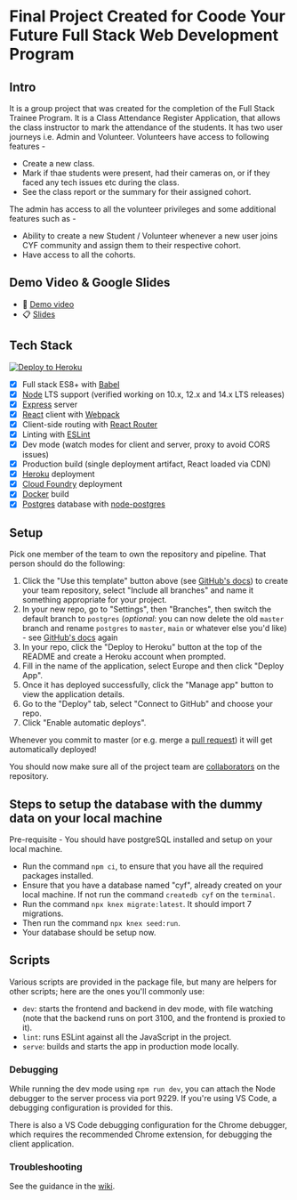 # Final Project Created for Coode Your Future Full Stack Web Development Program

## Intro

It is a group project that was created for the completion of the Full Stack Trainee Program. It is a Class Attendance Register Application, that allows the class instructor to mark the attendance of the students. It has two user journeys i.e. Admin and Volunteer. Volunteers have access to following features - 
 - Create a new class.
 - Mark if thae students were present, had their cameras on, or if they faced any tech issues etc during the class.
 - See the class report or the summary for their assigned cohort.

The admin has access to all the volunteer privileges and some additional features such as -
 - Ability to create a new Student / Volunteer whenever a new user joins CYF community and assign them to their respective cohort.
 - Have access to all the cohorts.
 
 ## Demo Video & Google Slides
 
-  :movie_camera: [Demo video](https://drive.google.com/file/d/1MrN8BZe797NUMpEEStzA6l2Zy0itgnZO/view?usp=sharing)
-  :clipboard: [Slides](https://docs.google.com/presentation/d/1vvXSfdD88ZRK39L9iKwuRwHuNnHCElunh1bs6EZHX9A/edit?usp=sharing)
  
## Tech Stack

[![Deploy to Heroku](https://www.herokucdn.com/deploy/button.svg)](https://heroku.com/deploy)

 - [x] Full stack ES8+ with [Babel]
 - [x] [Node] LTS support (verified working on 10.x, 12.x and 14.x LTS releases)
 - [x] [Express] server
 - [x] [React] client with [Webpack]
 - [x] Client-side routing with [React Router]
 - [x] Linting with [ESLint]
 - [x] Dev mode (watch modes for client and server, proxy to avoid CORS issues)
 - [x] Production build (single deployment artifact, React loaded via CDN)
 - [x] [Heroku] deployment
 - [x] [Cloud Foundry] deployment
 - [x] [Docker] build
 - [x] [Postgres] database with [node-postgres]

## Setup

Pick one member of the team to own the repository and pipeline. That person should do the following:

 1. Click the "Use this template" button above (see [GitHub's docs][1]) to create your team repository, select "Include all branches" and name it something appropriate for your project.
 2. In your new repo, go to "Settings", then "Branches", then switch the default branch to `postgres` (_optional_: you can now delete the old `master` branch and rename `postgres` to `master`, `main` or whatever else you'd like) - see [GitHub's docs][2] again
 3. In your repo, click the "Deploy to Heroku" button at the top of the README and create a Heroku account when prompted.
 4. Fill in the name of the application, select Europe and then click "Deploy App".
 5. Once it has deployed successfully, click the "Manage app" button to view the application details.
 6. Go to the "Deploy" tab, select "Connect to GitHub" and choose your repo.
 7. Click "Enable automatic deploys".

Whenever you commit to master (or e.g. merge a [pull request]) it will get automatically deployed!

You should now make sure all of the project team are [collaborators] on the repository.

## Steps to setup the database with the dummy data on your local machine

Pre-requisite - You should have postgreSQL installed and setup on your local machine.

- Run the command `npm ci`, to ensure that you have all the required packages installed.
- Ensure that you have a database named "cyf", already created on your local machine. If not run the command `createdb cyf` on the `terminal`.
- Run the command `npx knex migrate:latest`. It should import 7 migrations.
- Then run the command `npx knex seed:run`.
- Your database should be setup now.

## Scripts

Various scripts are provided in the package file, but many are helpers for other scripts; here are the ones you'll
commonly use:

 - `dev`: starts the frontend and backend in dev mode, with file watching (note that the backend runs on port 3100, and
    the frontend is proxied to it).
 - `lint`: runs ESLint against all the JavaScript in the project.
 - `serve`: builds and starts the app in production mode locally.

### Debugging

While running the dev mode using `npm run dev`, you can attach the Node debugger to the server process via port 9229.
If you're using VS Code, a debugging configuration is provided for this.

There is also a VS Code debugging configuration for the Chrome debugger, which requires the recommended Chrome
extension, for debugging the client application.

### Troubleshooting

See the guidance in the [wiki].

  [1]: https://docs.github.com/en/free-pro-team@latest/github/creating-cloning-and-archiving-repositories/creating-a-repository-from-a-template#creating-a-repository-from-a-template
  [2]: https://docs.github.com/en/github/administering-a-repository/managing-branches-in-your-repository
  [Babel]: https://babeljs.io/
  [Cloud Foundry]: https://www.cloudfoundry.org/
  [collaborators]: https://help.github.com/en/articles/inviting-collaborators-to-a-personal-repository
  [Docker]: https://www.docker.com
  [ESLint]: https://eslint.org/
  [Express]: https://expressjs.com/
  [Heroku]: https://www.heroku.com/
  [Node]: https://nodejs.org/en/
  [node-postgres]: https://node-postgres.com/
  [Postgres]: https://www.postgresql.org/
  [pull request]: https://help.github.com/en/articles/about-pull-requests
  [React]: https://reactjs.org/
  [React Router]: https://reactrouter.com/web
  [Webpack]: https://webpack.js.org/
  [wiki]: https://github.com/textbook/starter-kit/wiki
